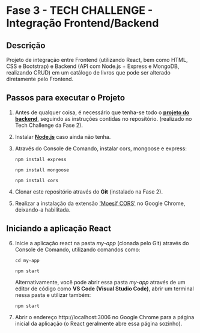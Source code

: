 # Fase 3 - TECH CHALLENGE - Integração Frontend/Backend

## Descrição 

Projeto de integração entre Frontend (utilizando React, bem como HTML, CSS e Bootstrap) e Backend (API com Node.js + Express e MongoDB, realizando CRUD) em um catálogo de livros que pode ser alterado diretamente pelo Frontend.

## Passos para executar o Projeto 

1. Antes de qualquer coisa, é necessário que tenha-se todo o **[projeto do backend](https://github.com/pgpribeiro/node-express-mongo-api)**, seguindo as instruções contidas no repositório. (realizado no Tech Challenge da Fase 2).

2. Instalar **[Node.js](https://nodejs.org/en/)** caso ainda não tenha.
 
3. Através do Console de Comando, instalar cors, mongoose e express:

   `npm install express`

   `npm install mongoose`

   `npm install cors`

4. Clonar este repositório através do **Git** (instalado na Fase 2).
 
5. Realizar a instalação da extensão ['Moesif CORS'](https://chromewebstore.google.com/detail/moesif-origincors-changer/digfbfaphojjndkpccljibejjbppifbc) no Google Chrome, deixando-a habilitada.

## Iniciando a aplicação React

6. Inicie a aplicação react na pasta *my-app* (clonada pelo Git) através do Console de Comando, utilizando comandos como:
 
   `cd my-app`
   
   `npm start`
   
   Alternativamente, você pode abrir essa pasta *my-app* através de um editor de código como **VS Code (Visual Studio Code)**, abrir um terminal nessa pasta e utilizar também:
   
   `npm start`
   
   
7. Abrir o endereço http://localhost:3006 no Google Chrome para a página inicial da aplicação (o React geralmente abre essa página sozinho).
   
